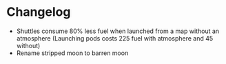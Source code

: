 # Changelog
- Shuttles consume 80% less fuel when launched from a map without an atmosphere (Launching pods costs 225 fuel with atmosphere and 45 without)
- Rename stripped moon to barren moon
